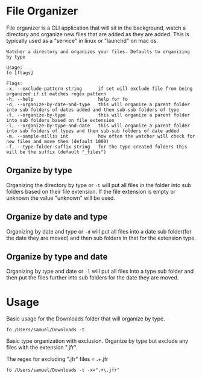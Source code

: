 # File Organizer

File organizer is a CLI application that will sit in the background, watch a directory and organize new files that are added as they are added.
This is typically used as a "service" in linux or "launchd" on mac os. 

```
Watcher a directory and organizes your files. Defaults to organizing by type

Usage:
fo [flags]

Flags:
-x, --exclude-pattern string      if set will exclude file from being organized if it matches regex pattern
-h, --help                        help for fo
-d, --organize-by-date-and-type   this will organize a parent folder into sub folders of dates added and then sub-sub folders of type
-t, --organize-by-type            this will organize a parent folder into sub folders based on file extension
-l, --organize-by-type-and-date   this will organize a parent folder into sub folders of types and then sub-sub folders of date added
-m, --sample-millis int           how often the watcher will check for new files and move them (default 1000)
-f, --type-folder-suffix string   for the type created folders this will be the suffix (default "_files")
```

## Organize by type
Organizing the directory by type or `-t` will put all files in the folder into sub folders based on their file extension. 
If the file extension is empty or unknown the value "unknown" will be used. 

## Organize by date and type
Organizing by date and type or `-d` will put all files into a date sub folder(for the date they are moved) and then sub folders in that
for the extension type. 

## Organize by type and date
Organizing by type and date or `-l` will put all files into a type sub folder and then put the files further into sub folders for the date they are moved.


# Usage

Basic usage for the Downloads folder that will organize by type.
```shell
fo /Users/samuel/Downloads -t
```

Basic type organization with exclusion. Organize by type but exclude any files with the extension ".jfr".

The regex for excluding ".jfr" files = .+\.jfr
```shell
fo /Users/samuel/Downloads -t -x=".+\.jfr"
```